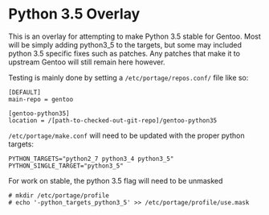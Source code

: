# Python 3.5 Overlay

This is an overlay for attempting to make Python 3.5 stable for Gentoo. Most will be simply adding python3_5 to the targets, but some may included python 3.5 specific fixes such as patches. Any patches that make it to upstream Gentoo will still remain here however.

Testing is mainly done by setting a `/etc/portage/repos.conf/` file like so:

```
[DEFAULT]
main-repo = gentoo

[gentoo-python35]
location = /[path-to-checked-out-git-repo]/gentoo-python35
```

`/etc/portage/make.conf` will need to be updated with the proper python targets:

```
PYTHON_TARGETS="python2_7 python3_4 python3_5"
PYTHON_SINGLE_TARGET="python3_5"
```

For work on stable, the python 3.5 flag will need to be unmasked

```
# mkdir /etc/portage/profile
# echo '-python_targets_python3_5' >> /etc/portage/profile/use.mask
```
